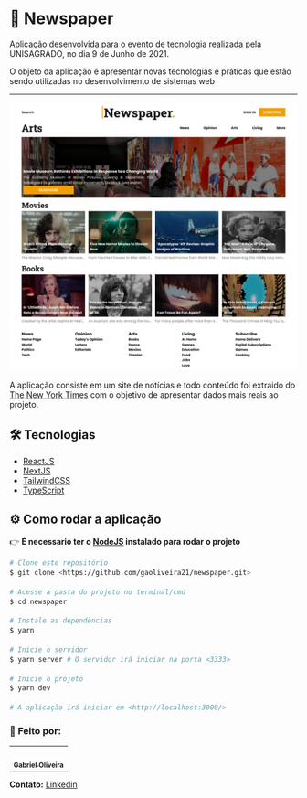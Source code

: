 # :newspaper: Newspaper

<p>
  Aplicação desenvolvida para o evento de tecnologia realizada pela UNISAGRADO, no dia 9 de Junho de 2021.
</p>
<p>
  O objeto da aplicação é apresentar novas tecnologias e práticas que estão sendo utilizadas no desenvolvimento de sistemas web
</p>

---

<img src="./.github/newspaper.png">

A aplicação consiste em um site de notícias e todo conteúdo foi extraido do [The New York Times](https://www.nytimes.com/) com o objetivo de apresentar dados mais reais ao projeto.

## :hammer_and_wrench: Tecnologias

- [ReactJS](https://pt-br.reactjs.org/)
- [NextJS](https://nextjs.org/)
- [TailwindCSS](https://tailwindcss.com/)
- [TypeScript](https://www.typescriptlang.org/)


## :gear: Como rodar a aplicação

👉 **É necessario ter o [NodeJS](https://nodejs.org/en/) instalado para rodar o projeto**

```bash
# Clone este repositório
$ git clone <https://github.com/gaoliveira21/newspaper.git>

# Acesse a pasta do projeto no terminal/cmd
$ cd newspaper

# Instale as dependências
$ yarn

# Inicie o servidor
$ yarn server # O servidor irá iniciar na porta <3333>

# Inicie o projeto
$ yarn dev

# A aplicação irá iniciar em <http://localhost:3000/>
```

### :construction_worker: Feito por:

<table>
  <tr>
    <td align="center"><a href="https://github.com/gaoliveira21"><img style="border-radius: 50%;" src="https://github.com/gaoliveira21.png" width="100px;" alt=""/><br /><sub><b>Gabriel Oliveira</b></sub></a><br /></td>
  </tr>
</table>

**Contato:** <a href="https://www.linkedin.com/in/gabriel-jos%C3%A9-de-oliveira-633962197/">Linkedin</a>
